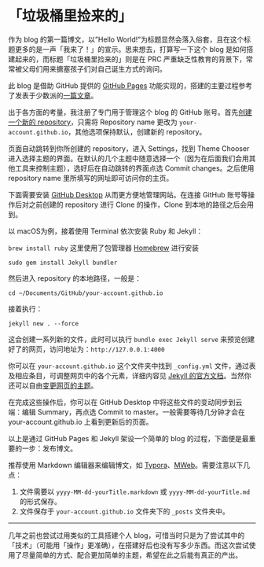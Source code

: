 # 「垃圾桶里捡来的」
作为 blog 的第一篇博文，以”Hello World!”为标题显然会落入俗套，且在这个标题更多的是一声「我来了！」的宣示。思来想去，打算写一下这个 blog 是如何搭建起来的，而标题「垃圾桶里捡来的」则是在 PRC 严重缺乏性教育的背景下，常常被父母们用来搪塞孩子们对自己诞生方式的询问。

此 blog 是借助 GitHub 提供的 [GitHub Pages](https://pages.github.com/) 功能实现的，搭建的主要过程参考了发表于少数派的[一篇文章](https://sspai.com/post/54608)。

出于各方面的考量，我注册了专门用于管理这个 blog 的 GitHub 账号。首先[创建一个新的 repository](https://docs.github.com/en/github/creating-cloning-and-archiving-repositories/creating-a-new-repository)，只需将 Repository name 更改为 `your-account.github.io`，其他选项保持默认，创建新的 repository。

页面自动跳转到你所创建的 repository，进入 Settings，找到 Theme Chooser 进入选择主题的界面。在默认的几个主题中随意选择一个（因为在后面我们会用其他工具来控制主题），选好后在自动跳转的界面点选 Commit changes。之后使用 repository name 里所填写的网址即可访问你的主页。

下面需要安装 [GitHub Desktop](https://desktop.github.com/) 从而更方便地管理网站。在连接 GitHub 账号等操作后对之前创建的 repository 进行 Clone 的操作，Clone 到本地的路径之后会用到。

以 macOS为例，接着使用 Terminal 依次安装 Ruby 和 Jekyll：

`brew install ruby` 这里使用了包管理器 [Homebrew](https://brew.sh/) 进行安装

`sudo gem install Jekyll bundler`

然后进入 repository 的本地路径，一般是：

`cd ~/Documents/GitHub/your-account.github.io`

接着执行：

`jekyll new . --force` 

这会创建一系列新的文件，此时可以执行 `bundle exec Jekyll serve` 来预览创建好了的网页，访问地址为：`http://127.0.0.1:4000`

你可以在 `your-account.github.io` 这个文件夹中找到 `_config.yml` 文件，通过表及相应条目，可调整网页中的各个元素，详细内容见 [Jekyll 的官方文档](https://jekyllrb.com/docs/configuration/)。当然你还可以自由[变更网页的主题](https://jekyllrb.com/docs/themes/)。

在完成这些操作后，你可以在 GitHub Desktop 中将这些文件的变动同步到云端：编辑 Summary，再点选 Commit to master。一般需要等待几分钟才会在 your-account.github.io 上看到更新后的页面。

以上是通过 GitHub Pages 和 Jekyll 架设一个简单的 blog 的过程，下面便是最重要的一步：发布博文。

推荐使用 Markdown 编辑器来编辑博文，如 [Typora](https://typora.io/)、[MWeb](https://www.mweb.im/)。需要注意以下几点：

1. 文件需要以 `yyyy-MM-dd-yourTitle.markdown` 或 `yyyy-MM-dd-yourTitle.md` 的形式保存。
2. 文件保存于 `your-account.github.io` 文件夹下的 `_posts` 文件夹中。

- - - -
几年之前也尝试过用类似的工具搭建个人 blog，可惜当时只是为了尝试其中的「技术」（可能用「操作」更准确），在搭建好后也没有写多少东西。而这次尝试使用了尽量简单的方式、配合更加简单的主题，希望在此之后能有真正的产出。

